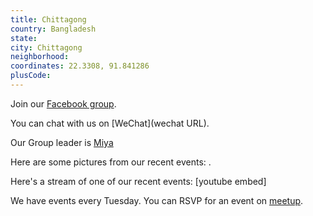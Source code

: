```yaml
---
title: Chittagong
country: Bangladesh
state: 
city: Chittagong
neighborhood: 
coordinates: 22.3308, 91.841286
plusCode:
---
```

Join our [Facebook group](https://www.facebook.com/groups/free.code.camp.ctg).

You can chat with us on [WeChat](wechat URL).

Our Group leader is [Miya](freecodecamp.org/miya)

Here are some pictures from our recent events:
![]().

Here's a stream of one of our recent events:
[youtube embed]

We have events every Tuesday. You can RSVP for an event on [meetup](meetupurl).

